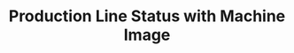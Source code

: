 ---
layout: article
title: Production Line Status with Machine Image
description: 
  - This template provides an overview of an entire production line. For this a drawing of different machines is used as background graphic, in order to provide a better clarity. This allows the current status of different stations to be recognized and any errors to be quickly corrected. Replace the static variables with your data sources in order to map your production line holistically in just a few steps.
lang: en
weight: 2000
isDraft: false
ref: Production-Line-Status-Machine-Image
category:
  - Recommended
  - Production
  - Error
  - Serial Production
  - Process
  - Series Production
image: Production-Line-Status-Machine-Image.png
image_thumbnail: Production-Line-Status-Machine-Image_thumbnail.png
download: Production-Line-Status-Machine-Image.pbmx
overview_description:
overview_benefits:
overview_data_sources:
---